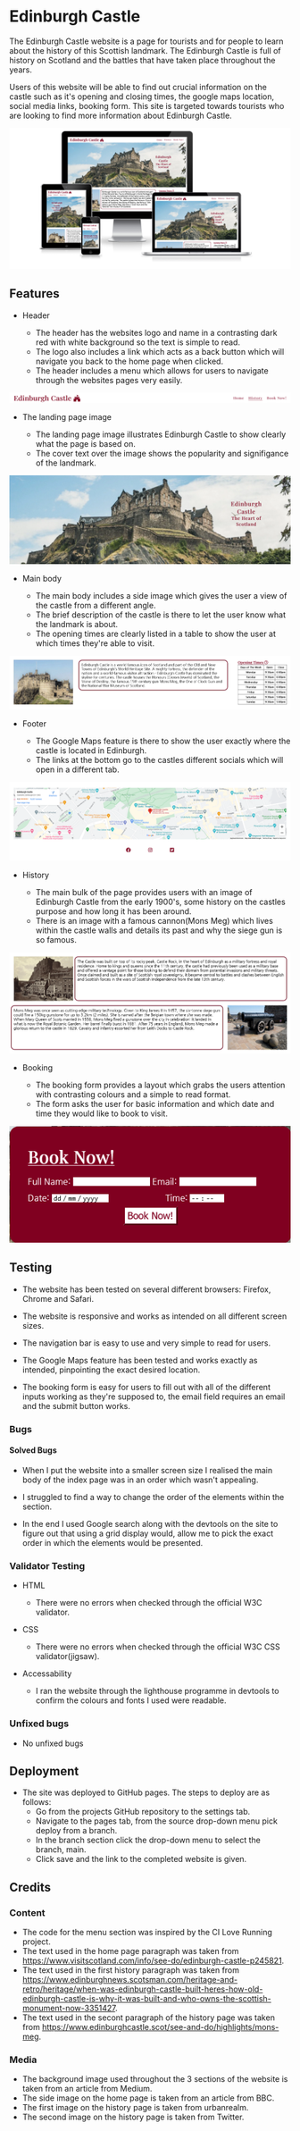 # Edinburgh Castle 

The Edinburgh Castle website is a page for tourists and for people to learn about the history of this Scottish landmark.
The Edinburgh Castle is full of history on Scotland and the battles that have taken place throughout the years.

Users of this website will be able to find out crucial information on the castle such as it's opening and closing times,
the google maps location, social media links, booking form. This site is targeted towards tourists who are looking to find 
more information about Edinburgh Castle.

![website displayed in different screens](/assets/images/Screenshot%202022-10-09%20at%2021-10-25%20Am%20I%20Responsive.png)

## Features 

* Header

    * The header has the websites logo and name in a contrasting dark red with white background so the text is simple to read.
    * The logo also includes a link which acts as a back button which will navigate you back to the home page when clicked.
    * The header includes a menu which allows for users to navigate through the websites pages very easily.

![header of the website](/assets/images/Edinburgh-header.png)

* The landing page image 

    * The landing page image illustrates Edinburgh Castle to show clearly what the page is based on.
    * The cover text over the image shows the popularity and signifigance of the landmark.

![landing page image and cover text](/assets/images/Edinburgh-Castle-main-image.png)

* Main body

    * The main body includes a side image which gives the user a view of the castle from a different angle.
    * The brief description of the castle is there to let the user know what the landmark is about. 
    * The opening times are clearly listed in a table to show the user at which times they're able to visit.

![main body of the home image](/assets/images/Home-page.png)

* Footer 

    * The Google Maps feature is there to show the user exactly where the castle is located in Edinburgh.
    * The links at the bottom go to the castles different socials which will open in a different tab.

![footer of the website](/assets/images/Footer.png)

* History 

    * The main bulk of the page provides users with an image of Edinburgh Castle from the early 1900's,
    some history on the castles purpose and how long it has been around.
    * There is an image with a famous cannon(Mons Meg) which lives within the castle walls and details
    its past and why the siege gun is so famous.

![history paragraphs and images](/assets/images/History.png)

* Booking 

    * The booking form provides a layout which grabs the users attention with contrasting colours and a
    simple to read format.
    * The form asks the user for basic information and which date and time they would like to book to visit.

![booking form](/assets/images/Booking%20form.png)

## Testing

* The website has been tested on several different browsers: Firefox, Chrome and Safari.

* The website is responsive and works as intended on all different screen sizes.

* The navigation bar is easy to use and very simple to read for users.

* The Google Maps feature has been tested and works exactly as intended, pinpointing the exact desired location.

* The booking form is easy for users to fill out with all of the different inputs working as they're supposed to,
the email field requires an email and the submit button works.

### Bugs 

#### Solved Bugs

* When I put the website into a smaller screen size I realised the main body of the index page was in an order which
wasn't appealing.

* I struggled to find a way to change the order of the elements within the section.

* In the end I used Google search along with the devtools on the site to figure out that using a grid display would,
allow me to pick the exact order in which the elements would be presented.

### Validator Testing 

* HTML
    * There were no errors when checked through the official W3C validator.

* CSS
    * There were no errors when checked through the official W3C CSS validator(jigsaw).

* Accessability 
    * I ran the website through the lighthouse programme in devtools to confirm the colours and fonts I used were readable.

### Unfixed bugs

* No unfixed bugs

## Deployment 

* The site was deployed to  GitHub pages. The steps to deploy are as follows:
    * Go from the projects GitHub repository to the settings tab.
    * Navigate to the pages tab, from the source drop-down menu pick deploy from a branch.
    * In the branch section click the drop-down menu to select the branch, main.
    * Click save and the link to the completed website is given.

## Credits

### Content 

* The code for the menu section was inspired by the CI Love Running project.
* The text used in the home page paragraph was taken from https://www.visitscotland.com/info/see-do/edinburgh-castle-p245821.
* The text used in the first history paragraph was taken from https://www.edinburghnews.scotsman.com/heritage-and-retro/heritage/when-was-edinburgh-castle-built-heres-how-old-edinburgh-castle-is-why-it-was-built-and-who-owns-the-scottish-monument-now-3351427.
* The text used in the secont paragraph of the history page was taken from https://www.edinburghcastle.scot/see-and-do/highlights/mons-meg.

### Media 

* The background image used throughout the 3 sections of the website is taken from an article from Medium.
* The side image on the home page is taken from an article from BBC.
* The first image on the history page is taken from urbanrealm.
* The second image on the history page is taken from Twitter.
